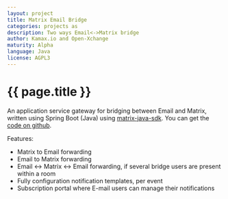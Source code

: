```yaml
---
layout: project
title: Matrix Email Bridge
categories: projects as
description: Two ways Email<->Matrix bridge
author: Kamax.io and Open-Xchange
maturity: Alpha
language: Java
license: AGPL3
---
```


# {{ page.title }}
An application service gateway for bridging between Email and Matrix, written using Spring Boot (Java) using [matrix-java-sdk](https://github.com/kamax-io/matrix-java-sdk). 
You can get the [code on github](https://github.com/kamax-io/matrix-appservice-email).

Features:
- Matrix to Email forwarding
- Email to Matrix forwarding
- Email <-> Matrix <-> Email forwarding, if several bridge users are present within a room
- Fully configuration notification templates, per event
- Subscription portal where E-mail users can manage their notifications
